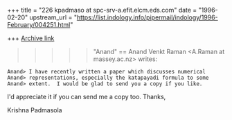 +++
title = "226 kpadmaso at spc-srv-a.efit.elcm.eds.com"
date = "1996-02-20"
upstream_url = "https://list.indology.info/pipermail/indology/1996-February/004251.html"

+++
[Archive link](https://list.indology.info/pipermail/indology/1996-February/004251.html)

>>>>> "Anand" == Anand Venkt Raman <A.Raman at massey.ac.nz> writes:

    Anand> I have recently written a paper which discusses numerical
    Anand> representations, especially the katapayadi formula to some
    Anand> extent.  I would be glad to send you a copy if you like.

I'd appreciate it if you can send me a copy too. Thanks,

Krishna Padmasola




